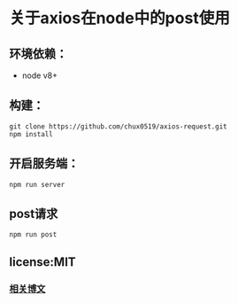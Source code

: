 # 关于axios在node中的post使用

## 环境依赖：

- node v8+

## 构建：

```shell
git clone https://github.com/chux0519/axios-request.git
npm install
```

## 开启服务端：

```shell
npm run server
```

## post请求

```shell
npm run post
```

## license:MIT

### [相关博文](https://cnodejs.org/topic/57e17beac4ae8ff239776de5)